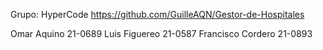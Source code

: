 Grupo: HyperCode https://github.com/GuilleAQN/Gestor-de-Hospitales

Omar Aquino 21-0689
Luis Figuereo 21-0587 
Francisco Cordero 21-0893
